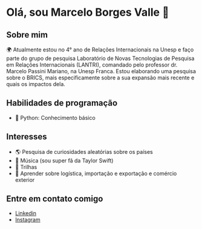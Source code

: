 # Olá, sou Marcelo Borges Valle 👋

## Sobre mim
🌍 Atualmente estou no 4° ano de Relações Internacionais na Unesp e faço parte do grupo de pesquisa Laboratório de Novas Tecnologias de Pesquisa em Relações Internacionais (LANTRI), comandado pelo professor dr. Marcelo Passini Mariano, na Unesp Franca. Estou elaborando uma pesquisa sobre o BRICS, mais especificamente sobre a sua expansão mais recente e quais os impactos dela.

## Habilidades de programação
- 🐍 Python: Conhecimento básico

## Interesses
- 🌎 Pesquisa de curiosidades aleatórias sobre os países
- 🎵 Música (sou super fã da Taylor Swift)
- 🥾 Trilhas
- 🚢 Aprender sobre logística, importação e exportação e comércio exterior

## Entre em contato comigo
- [Linkedin](https://www.linkedin.com/in/marcelo-borges-valle/)
- [Instagram](https://www.instagram.com/marcelo_valle/)

